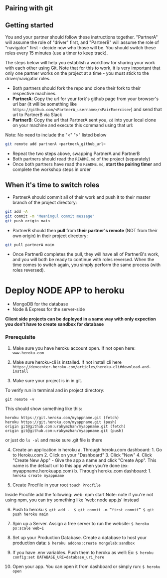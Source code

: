 ## Pairing with git

## Getting started <!-- {docsify-ignore} -->
You and your partner should follow these instructions together. "PartnerA" will assume the role of "driver" first, and "PartnerB" will assume the role of "navigator" first - decide now who those will be. You should switch these roles every 15 minutes (use a timer to keep track).

The steps below will help you establish a workflow for sharing your work with each other using Git. Note that for this to work, it is very important that only one partner works on the project at a time - you must stick to the driver/navigator roles.

- Both partners should fork the repo and clone their fork to their respective machines.
- **PartnerA**: Copy the url for your fork's github page from your browser's url bar (it will be something like `https://github.com/<PartnerA_username>/<PairExercise>`) and send that url to PartnerB via Slack
- **PartnerB**: Copy the url that PartnerA sent you, `cd` into your local clone on your machine and execute this command using that url:

Note: No need to include the "<" ">" listed below

```bash
git remote add partnerA <partnerA_github_url>
```
- Repeat the two steps above, swapping PartnerA and PartnerB
- Both partners should read the `README.md` of the project (separately)
- Once both partners have read the `README.md`, **start the pairing timer** and complete the workshop steps in order

## When it's time to switch roles <!-- {docsify-ignore} -->
- PartnerA should commit all of their work and push it to their master branch of the project directory:
```bash
git add -A
git commit -m "Meaningul commit message"
git push origin main
```
- PartnerB should then **pull** from **their partner's remote** (NOT from their own origin) in their project directory:
```bash
git pull partnerA main
```
- Once PartnerB completes the pull, they will have all of PartnerB's work, and you will both be ready to continue with roles reversed. When the time comes to switch again, you simply perform the same process (with roles reversed).



<!-- HEROKU NODE APP  -->

# Deploy NODE APP to heroku

- MongoDB for the database
- Node & Express for the server-side

**Client side projects can be deployed in a same way with only expection you don't have to create sandbox for database**


### Prerequisite

1. Make sure you have heroku account open.
If not open here: `www.heroku.com`

2. Make sure heroku-cli is installed. 
If not install cli here `https://devcenter.heroku.com/articles/heroku-cli#download-and-install`

3. Make sure your project is in in git.

To verify run in terminal and in project directory:

`git remote -v` 

This should show something like this:

```
heroku https://git.heroku.com/myappname.git (fetch)
heroku https://git.heroku.com/myappname.git (push)
origin git@github.com:urakymzhan/myappname.git (fetch)
origin git@github.com:urakymzhan/myappname.git (push)
```

or just do `ls -al` and make sure .git file is there

4. Create an application in heroku
    a. Through heroku.com dashboard:
        1. Go to Heroku.com
        2. Click on your "Dashboard"
        3. Click "New"
        4. Click "Create New App"
        - Give the app a name and click "Create App". This name is the default url to this app when you're done (ex: myappname.herokuapp.com)
    b. Through heroku.com dashboard:
        1. `heroku create myappname`

5. Create Procfile in your root 
`touch Procfile`

Inside Procfile add the following:
web: npm start
Note: note if you're not using npm, you can try something like 'web: node app.js' instead

6. Push to heroku
    `
    $ git add . 
    $ git commit -m “first commit”
    $ git push heroku main
    `

7. Spin up a Server. Assign a free server to run the website:
`$ heroku ps:scale web=1`

8. Set up your Production Database. Create a database to host your production data:
`$ heroku addons:create mongolab:sandbox`

8. If you have .env variables. Push them to heroku as well:
Ex: `$ heroku config:set DATABASE_URI=database_uri_here`

9. Open your app. 
You can open it from dashboard or simply run:
`$ heroku open `